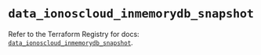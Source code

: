 # `data_ionoscloud_inmemorydb_snapshot`

Refer to the Terraform Registry for docs: [`data_ionoscloud_inmemorydb_snapshot`](https://registry.terraform.io/providers/ionos-cloud/ionoscloud/6.6.2/docs/data-sources/inmemorydb_snapshot).
